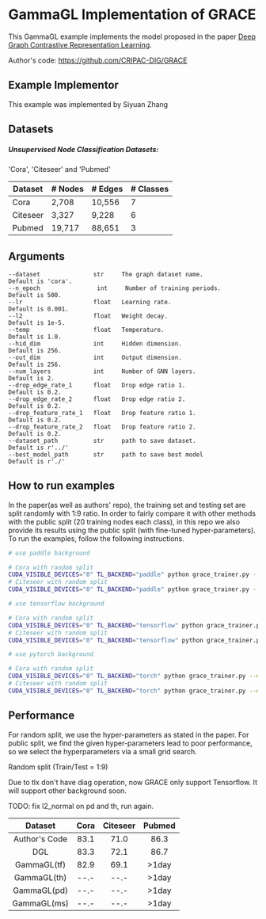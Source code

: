 # GammaGL Implementation of GRACE
This GammaGL example implements the model proposed in the paper [Deep Graph Contrastive Representation Learning](https://arxiv.org/abs/2006.04131).

Author's code: https://github.com/CRIPAC-DIG/GRACE

## Example Implementor

This example was implemented by Siyuan Zhang

## Datasets

##### Unsupervised Node Classification Datasets:

'Cora', 'Citeseer' and 'Pubmed'

| Dataset  | # Nodes | # Edges | # Classes |
| -------- | ------- | ------- | --------- |
| Cora     | 2,708   | 10,556  | 7         |
| Citeseer | 3,327   | 9,228   | 6         |
| Pubmed   | 19,717  | 88,651  | 3         |


## Arguments

```
--dataset               str     The graph dataset name.                Default is 'cora'.
--n_epoch                int     Number of training periods.            Default is 500.
--lr                    float   Learning rate.                         Default is 0.001.
--l2                    float   Weight decay.                          Default is 1e-5.
--temp                  float   Temperature.                           Default is 1.0.
--hid_dim               int     Hidden dimension.                      Default is 256.
--out_dim               int     Output dimension.                      Default is 256.
--num_layers            int     Number of GNN layers.                  Default is 2.
--drop_edge_rate_1      float   Drop edge ratio 1.                     Default is 0.2. 
--drop_edge_rate_2      float   Drop edge ratio 2.                     Default is 0.2. 
--drop_feature_rate_1   float   Drop feature ratio 1.                  Default is 0.2. 
--drop_feature_rate_2   float   Drop feature ratio 2.                  Default is 0.2. 
--dataset_path          str     path to save dataset.                  Default is r'../'
--best_model_path       str     path to save best model                Default is r'./'
```

## How to run examples

In the paper(as well as authors' repo), the training set and testing set are split randomly with 1:9 ratio. In order to fairly compare it with other methods with the public split (20 training nodes each class), in this repo we also provide its results using the public split (with fine-tuned hyper-parameters). To run the examples, follow the following instructions.

```bash
# use paddle background

# Cora with random split
CUDA_VISIBLE_DEVICES="0" TL_BACKEND="paddle" python grace_trainer.py --dataset cora
# Citeseer with random split
CUDA_VISIBLE_DEVICES="0" TL_BACKEND="paddle" python grace_trainer.py --dataset citeseer
```
```bash
# use tensorflow background

# Cora with random split
CUDA_VISIBLE_DEVICES="0" TL_BACKEND="tensorflow" python grace_trainer.py --dataset cora
# Citeseer with random split
CUDA_VISIBLE_DEVICES="0" TL_BACKEND="tensorflow" python grace_trainer.py --dataset citeseer
```
```bash 
# use pytorch background

# Cora with random split
CUDA_VISIBLE_DEVICES="0" TL_BACKEND="torch" python grace_trainer.py --dataset cora
# Citeseer with random split
CUDA_VISIBLE_DEVICES="0" TL_BACKEND="torch" python grace_trainer.py --dataset citeseer

```

## 	Performance

For random split, we use the hyper-parameters as stated in the paper. For public split,  we find the given hyper-parameters lead to poor performance, so we select the hyperparameters via a small grid search.

Random split (Train/Test = 1:9)

Due to tlx don't have diag operation, now GRACE only support Tensorflow.
It will support other background soon.

TODO: fix l2_normal on pd and th, run again.


|      Dataset      | Cora | Citeseer | Pubmed |
| :---------------: | :--: | :------: | :----: |
|   Author's Code   | 83.1 |   71.0   |  86.3  |
|        DGL        | 83.3 |   72.1   |  86.7  |
|     GammaGL(tf)   | 82.9 |   69.1   |  >1day |
|     GammaGL(th)   | --.- |   --.-   |  >1day |
|     GammaGL(pd)   | --.- |   --.-   |  >1day |
|     GammaGL(ms)   | --.- |   --.-   |  >1day |
